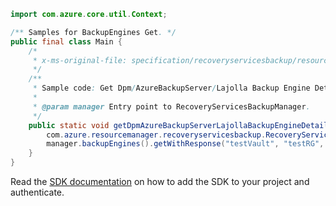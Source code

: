 ```java
import com.azure.core.util.Context;

/** Samples for BackupEngines Get. */
public final class Main {
    /*
     * x-ms-original-file: specification/recoveryservicesbackup/resource-manager/Microsoft.RecoveryServices/stable/2022-02-01/examples/Dpm/BackupEngines_Get.json
     */
    /**
     * Sample code: Get Dpm/AzureBackupServer/Lajolla Backup Engine Details.
     *
     * @param manager Entry point to RecoveryServicesBackupManager.
     */
    public static void getDpmAzureBackupServerLajollaBackupEngineDetails(
        com.azure.resourcemanager.recoveryservicesbackup.RecoveryServicesBackupManager manager) {
        manager.backupEngines().getWithResponse("testVault", "testRG", "testServer", null, null, Context.NONE);
    }
}
```

Read the [SDK documentation](https://github.com/Azure/azure-sdk-for-java/blob/azure-resourcemanager-recoveryservicesbackup_1.0.0-beta.5/sdk/recoveryservicesbackup/azure-resourcemanager-recoveryservicesbackup/README.md) on how to add the SDK to your project and authenticate.
